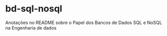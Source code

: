 # bd-sql-nosql
Anotações no README sobre o Papel dos Bancos de Dados SQL e NoSQL na Engenharia de dados
